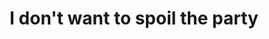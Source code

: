 ---
ee_id_thing: '38'
site: '1'
type: '2'
inv_num: 2007-020
add_credit:
url: 2007-020-i-dont-want-to-spoil-the-party
title: I don't want to spoil the party
year: '2007'
display_year: '2007'
medium: Video
dims:
pitch: "​Beatles 1st US press conference with an additional laser porter between Paul's
  eyes."
ps:
live_url:
youtube:
https://github.com/coryarcangel/alu:
imgs: spoil-party-2007-020-install-database-ih_1.jpg
subheading:
download:
commission:
related:
layout: things-i-made
---